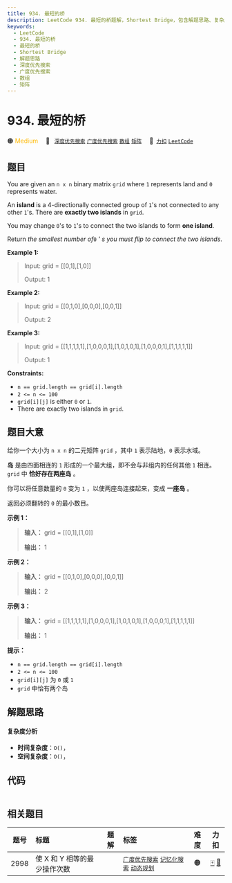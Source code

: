 ```yaml
---
title: 934. 最短的桥
description: LeetCode 934. 最短的桥题解，Shortest Bridge，包含解题思路、复杂度分析以及完整的 JavaScript 代码实现。
keywords:
  - LeetCode
  - 934. 最短的桥
  - 最短的桥
  - Shortest Bridge
  - 解题思路
  - 深度优先搜索
  - 广度优先搜索
  - 数组
  - 矩阵
---
```


# 934. 最短的桥

🟠 <font color=#ffb800>Medium</font>&emsp; 🔖&ensp; [`深度优先搜索`](/tag/depth-first-search.md) [`广度优先搜索`](/tag/breadth-first-search.md) [`数组`](/tag/array.md) [`矩阵`](/tag/matrix.md)&emsp; 🔗&ensp;[`力扣`](https://leetcode.cn/problems/shortest-bridge) [`LeetCode`](https://leetcode.com/problems/shortest-bridge)

## 题目

You are given an `n x n` binary matrix `grid` where `1` represents land and
`0` represents water.

An **island** is a 4-directionally connected group of `1`'s not connected to
any other `1`'s. There are **exactly two islands** in `grid`.

You may change `0`'s to `1`'s to connect the two islands to form **one
island**.

Return _the smallest number of_`0` _' s you must flip to connect the two
islands_.



**Example 1:**

> Input: grid = [[0,1],[1,0]]
> 
> Output: 1

**Example 2:**

> Input: grid = [[0,1,0],[0,0,0],[0,0,1]]
> 
> Output: 2

**Example 3:**

> Input: grid = [[1,1,1,1,1],[1,0,0,0,1],[1,0,1,0,1],[1,0,0,0,1],[1,1,1,1,1]]
> 
> Output: 1

**Constraints:**

  * `n == grid.length == grid[i].length`
  * `2 <= n <= 100`
  * `grid[i][j]` is either `0` or `1`.
  * There are exactly two islands in `grid`.


## 题目大意

给你一个大小为 `n x n` 的二元矩阵 `grid` ，其中 `1` 表示陆地，`0` 表示水域。

**岛** 是由四面相连的 `1` 形成的一个最大组，即不会与非组内的任何其他 `1` 相连。`grid` 中 **恰好存在两座岛** 。

你可以将任意数量的 `0` 变为 `1` ，以使两座岛连接起来，变成 **一座岛** 。

返回必须翻转的 `0` 的最小数目。



**示例 1：**

> 
> 
> 
> 
> 
> **输入：** grid = [[0,1],[1,0]]
> 
> **输出：** 1
> 
> 

**示例 2：**

> 
> 
> 
> 
> 
> **输入：** grid = [[0,1,0],[0,0,0],[0,0,1]]
> 
> **输出：** 2
> 
> 

**示例 3：**

> 
> 
> 
> 
> 
> **输入：** grid = [[1,1,1,1,1],[1,0,0,0,1],[1,0,1,0,1],[1,0,0,0,1],[1,1,1,1,1]]
> 
> **输出：** 1
> 
> 



**提示：**

  * `n == grid.length == grid[i].length`
  * `2 <= n <= 100`
  * `grid[i][j]` 为 `0` 或 `1`
  * `grid` 中恰有两个岛


## 解题思路

#### 复杂度分析

- **时间复杂度**：`O()`，
- **空间复杂度**：`O()`，

## 代码

```javascript

```

## 相关题目

<!-- prettier-ignore -->
| 题号 | 标题 | 题解 | 标签 | 难度 | 力扣 |
| :------: | :------ | :------: | :------ | :------: | :------: |
| 2998 | 使 X 和 Y 相等的最少操作次数 |  |  [`广度优先搜索`](/tag/breadth-first-search.md) [`记忆化搜索`](/tag/memoization.md) [`动态规划`](/tag/dynamic-programming.md) | 🟠 | [🀄️](https://leetcode.cn/problems/minimum-number-of-operations-to-make-x-and-y-equal) [🔗](https://leetcode.com/problems/minimum-number-of-operations-to-make-x-and-y-equal) |